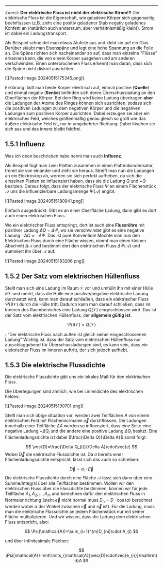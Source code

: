 ***
Zuerst: **Der elektrische Fluss ist nicht der elektrische Strom!!!** 
Der elektrische Fluss ist die Eigenschaft, wie geladene Körper sich gegenseitig beeinflussen (z.B. zieht eine positiv geladener Stab negativ geladenes Konfetti an (natürlich auch andersrum, aber verhältnismäßig klein)). Strom ist dabei ein Ladungstransport. 

Als Beispiel schneidet man etwas Alufolie aus und klebt sie auf ein Glas. Darüber stäubt man Eisenspäne und legt eine hohe Spannung an die Folie an. Die Späne richten sich nacheinander so auf, dass man einzelne "Flüsse" erkennen kann, die von einem Körper ausgehen und am anderen verschwinden. Einen unterbrochenen Fluss erkennt man daran, dass sich die Späne nicht diskret ausrichten.

![[Pasted image 20240515175345.png]]

Erklärung: lädt man beide Körper elektrisch auf, einmal positive (**Quelle**) und einmal negativ (**Senke**) befinden sich deren Überschussladung an den Oberflächen der Körper. Bei dem Ring wird keine Ladung übertragen **aber** die Ladungen der Atome des Ringes können sich ausrichten, sodass sich die positiven Ladungen zu dem negativen Körper und die negativen Ladungen zum positiven Körper ausrichten. Dabei erzeugen sie aber ein elektrisches Feld, welches größenmäßig genau gleich so groß wie das äußere elektrische Feld ist, nur in umgekehrter Richtung. Dabei löschen sie sich aus und das innere bleibt feldfrei.


## 1.5.1 Influenz

Was ich oben beschrieben habe nennt man auch **Influenz**. 

Als Beispiel fügt man zwei Platten zusammen in einen Plattenkondensator, trennt sie von einander und zieht sie heraus. Streift man nun die Ladungen an ein Elektroskop ab, werden sie sich perfekt aufheben, da sich die einzelnen Platten so influenziert haben, dass sie die Ladung $Q$ und $-Q$ besitzen. Daraus folgt, dass der elektrische Fluss $\Psi$ an einem Flächenstück $\mathcal{A}$ uns die influenzierbare Ladungsmenge $\Psi(\mathcal{A})$ angibt.

![[Pasted image 20240515180941.png]]

Einfach ausgedrückt: Gibt es an einer Oberfläche Ladung, dann gibt es dort auch einen elektrischen Fluss.

Wo ein elektrischer Fluss entspringt, dort ist auch eine **Flussröhre** mit positiver Ladung $\Delta Q=\Delta\Psi$, wo sie verschwindet gibt es eine negative Ladung $-\Delta Q=-\Delta\Psi$. Das ist pure Konvention! Möchte man nun den Elektrischen Fluss durch eine Fläche wissen, nimmt man einen kleinen Abschnitt $\Delta\mathcal{A}$ und bestimmt dort den elektrischen Fluss $\Delta\Psi(\mathcal{A})$ und summiert ihn über $\mathcal{A}$ auf.

![[Pasted image 20240515183206.png]]

## 1.5.2 Der Satz vom elektrischen Hüllenfluss

Stellt man sich eine Ladung im Raum $\mathcal{V}$ vor und umhüllt ihn mit einer Hülle $\partial\mathcal{V}$  und merkt, dass die Hülle eine positive/negative elektrische Ladung durchsetzt wird, kann man darauf schließen, dass ein elektrischer Fluss $\Psi(\partial\mathcal{V})$ durch die Hülle tritt. Dadurch kann man darauf schließen, dass im Inneren des Raumbereiches eine Ladung $Q(\mathcal{V})$ eingeschlossen wird. Das ist der Satz vom elektrischen Hüllenfluss, der **allgemein gültig ist**:

$$
\Psi(\partial\mathcal{V})=Q(\mathcal{V})
$$

: "Der elektrische Fluss nach außen ist gleich seiner eingeschlossenen Ladung"
Wichtig ist, dass der Satz vom elektrischen Hüllenfluss nur ausschlaggebend für Überschussladungen sind, es kann sein, dass ein elektrischer Fluss im Inneren auftritt, der sich jedoch aufhebt.

## 1.5.3 Die elektrische Flussdichte

Die elektrische Flussdichte gibt uns ein lokales Maß für den elektrischen Fluss.

Die Überlegungen sind ähnlich, wie bei Liniendichte des elektrischen Feldes:

![[Pasted image 20240515190701.png]]

Stellt man sich obige situation vor, werden zwei Teilflächen $A$ von einem elektrischen Feld mit Flächennormalen $\vec{e}$ durchflossen. Die Ladungen innerhalb einer Teilfläche $\Delta A$ werden so influenziert, dass eine Seite eine negative Ladung $-\Delta Q_{i}$ und die andere eine positive Ladung $\Delta Q_{i}$ besitzt. Eine Flächenladungsdichte ist dabei $\frac{\Delta Q}{\Delta A}$ somit folgt:

$$
\vec{D}=\frac{\Delta Q_{i}}{\Delta A}\cdot\vec{e}
$$
Wobei $\vec{D}$ die elektrische Flussdichte ist. Da $\sigma$ bereits einer Flächenladungsdichte entspricht, lässt sich das auch so schreiben:

$$
\vec{D}=\sigma_{i}\cdot\vec{E}
$$
Die elektrische Flussdichte durch eine Fläche $\mathcal{A}$ lässt sich dann über eine Summe/Integral über alle Teilflächen bestimmen. Wollen wir den elektrischen Fluss über die Flussdichte bestimmen, können wir für jede Teilfläche $A_{1},A_{2},\dots,A_{m}$ und berechnen dafür den elektrischen Fluss in Normalenrichtung (steht $\vec{e}$ nicht normal muss $D_{n}=D\cdot \cos(\alpha)$ berechnet werden wobei $\alpha$ der Winkel zwischen $\vec{e}$ und $\vec{n}$ ist). Für die Ladung, muss man die elektrische Flussdichte an jedem Flächenstück nur mit seiner Fläche multiplizieren. Und wir wissen, dass die Ladung dem elektrischen Fluss entspricht, also:

$$
\Psi(\mathcal{A})=\sum_{i=1}^{m}D_{ni}\cdot A_{i}
$$

und über infinitesimale Flächen:

$$
\Psi(\mathcal{A})=\int\limits_{\mathcal{A}}\vec{D}\cdot\vec{e_{n}}\mathrm{d}A 
$$

